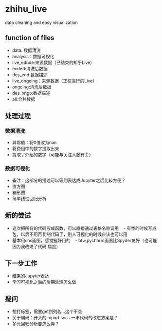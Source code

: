 # zhihu_live
data cleaning and easy visualization

## function of files
- data: 数据清洗
- analysis：数据可视化
- live_ednde:来源数据（已结束的知乎Live）
- ended:清洗后数据
- des_end:数据描述
- live_ongoing：来源数据（正在进行的Live）
- ongoing:清洗后数据
- des_ongo:数据描述
- all:合并数据
## 处理过程
### 数据清洗
- 异常值：将0值改为nan
- 将费用中的数字提取出来
- 提取了介绍的数字（可能与关注人数有关）
### 数据可视化
- 备注：这部分的描述可以等到表达成Jupyter之后比较方便？
- 直方图
- 箱形图
- 简单线性回归分析
 
## 新的尝试
- 这次把所有的代码写成函数，可以直接通过表格名称调用
    - 有空的时候写成包，以后不用再复制代码了，别人可视化的时候应该也可以用
- 基本用sns画图，感觉挺好用的
    - btw,pycharm画图比Spyder友好（也可能因为我改进了代码.尴尬）

## 下一步工作
- 结果的Jupyter表达
- 学习可视化之后的后期处理怎么做

## 疑问
- 想打标签，需要get到列名…这个不会
- 关于编码：开头的import sys...一串代码的改进方案是？
- 多元回归分析要怎么弄？
